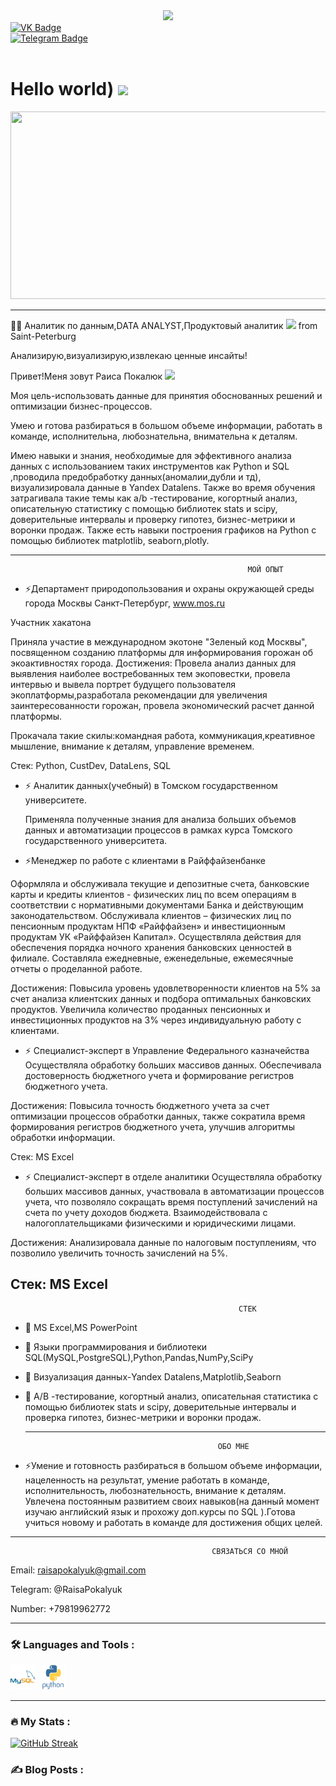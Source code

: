 <div id="header" align="center">
  <img src="https://media.giphy.com/media/M9gbBd9nbDrOTu1Mqx/giphy.gif" width="100"/>
</div>
<div id="badges">
  <a href="your-VK-URL">
    <img src="https://img.shields.io/badge/VK-blue?style=for-the-badge&logo=VK&logoColor=white" alt="VK Badge"/>
  </a>
<div id="badges">
  <a href="your-Telegram-URL">
    <img src="https://img.shields.io/badge/Telegram-blue?style=for-the-badge&logo=Telegram&logoColor=white" alt="Telegram Badge"/>
  </a>

  
</div>
<img src="https://komarev.com/ghpvc/?username=RaisaPokalyuk&style=flat-square&color=blue" alt=""/>
<h1>
  Hello world)
  <img src="https://media.giphy.com/media/hvRJCLFzcasrR4ia7z/giphy.gif" width="30px"/>
</h1>
<div align="center">
  <img src="https://i.giphy.com/media/v1.Y2lkPTc5MGI3NjExdDlrNDZvbzNqN3BzMDE1Ym9pOWQwcjNnYWtkYWxwYjFjdzZzMWxyNCZlcD12MV9pbnRlcm5hbF9naWZfYnlfaWQmY3Q9Zw/l46Cy1rHbQ92uuLXa/giphy.gif" width="600" height="300"/>
</div>

---

:woman_technologist:
Аналитик по данным,DATA ANALYST,Продуктовый аналитик <img src="https://media.giphy.com/media/WUlplcMpOCEmTGBtBW/giphy.gif" width="30"> from Saint-Peterburg

Анализирую,визуализирую,извлекаю ценные инсайты!

Привет!Меня зовут Раиса Покалюк <img src="https://media.giphy.com/media/hvRJCLFzcasrR4ia7z/giphy.gif" width="30px"/>
</h1>
   
   Моя цель-использовать данные для принятия обоснованных решений и оптимизации бизнес-процессов.

   Умею и готова разбираться в большом объеме информации, работать в команде, исполнительна, любознательна, внимательна к деталям.

Имею навыки и знания, необходимые для эффективного анализа данных с использованием таких инструментов как Python и SQL ,проводила предобработку данных(аномалии,дубли и тд), визуализировала данные в Yandex Datalens. Также во время обучения затрагивала такие темы как а/b -тестирование, когортный анализ, описательную статистику с помощью библиотек stats и scipy, доверительные интервалы и проверку гипотез, бизнес-метрики и воронки продаж. Также есть навыки построения графиков на Python с помощью библиотек matplotlib, seaborn,plotly.

---

                                                         МОЙ ОПЫТ
                                                         
- :zap:Департамент природопользования и охраны окружающей среды города Москвы
Санкт-Петербург, www.mos.ru

Участник хакатона

Приняла участие в международном экотоне "Зеленый код Москвы", посвященном созданию платформы для информирования горожан об экоактивностях города.
Достижения: Провела анализ данных для выявления наиболее востребованных тем экоповестки, провела интервью и вывела портрет будущего пользователя экоплатформы,разработала рекомендации для увеличения заинтересованности горожан, провела экономический расчет данной платформы.

Прокачала такие скилы:командная работа, коммуникация,креативное мышление, внимание к деталям, управление временем.

Стек: Python, CustDev, DataLens, SQL
                                                        
- :zap: Аналитик данных(учебный) в Томском государственном университете.
  
  Применяла полученные знания для анализа больших объемов данных и автоматизации процессов в рамках курса Томского государственного университета.
  
- :zap:Менеджер по работе с клиентами в Райффайзенбанке
  
Оформляла и обслуживала текущие и депозитные счета, банковские карты и кредиты клиентов - физических лиц по всем операциям в соответствии с нормативными документами Банка и действующим законодательством.
Обслуживала клиентов – физических лиц по пенсионным продуктам НПФ «Райффайзен» и инвестиционным продуктам УК «Райффайзен Капитал».
Осуществляла действия для обеспечения порядка ночного хранения банковских ценностей в филиале.
Составляла ежедневные, еженедельные, ежемесячные отчеты о проделанной работе.


Достижения: Повысила уровень удовлетворенности клиентов на 5% за счет анализа клиентских данных и подбора оптимальных банковских продуктов.
Увеличила количество проданных пенсионных и инвестиционных продуктов на 3% через индивидуальную работу с клиентами.

- :zap:
Специалист-эксперт в Управление Федерального казначейства
Осуществляла обработку больших массивов данных. Обеспечивала достоверность бюджетного учета и формирование регистров бюджетного учета.

Достижения: Повысила точность бюджетного учета за счет оптимизации процессов обработки данных, также сократила время формирования регистров бюджетного учета, улучшив алгоритмы обработки информации.

Стек: MS Excel

- :zap:
Специалист-эксперт в отделе аналитики
Осуществляла обработку больших массивов данных, участвовала в автоматизации процессов учета, что позволяло сокращать время поступлений зачислений на счета по учету доходов бюджета.
Взаимодействовала с налогоплательщиками физическими и юридическими лицами.

Достижения: Анализировала данные по налоговым поступлениям, что позволило увеличить точность зачислений на 5%.

Стек: MS Excel
  ---

                                                       СТЕК
  - :seedling: MS Excel,MS PowerPoint                                                  
  - :seedling: Языки программирования и библиотеки SQL(MySQL,PostgreSQL),Python,Pandas,NumPy,SciPy
  - :seedling: Визуализация данных-Yandex Datalens,Matplotlib,Seaborn
  - :seedling: А/В -тестирование, когортный анализ, описательная статистика с помощью библиотек stats и scipy, доверительные интервалы и проверка гипотез, бизнес-метрики и воронки продаж.

    ---

                                                   ОБО МНЕ
    
- :zap:Умение и готовность разбираться в большом объеме информации, нацеленность на результат, умение работать в команде, исполнительность, любознательность, внимание к деталям.
Увлечена постоянным развитием своих навыков(на данный момент изучаю английский язык и прохожу доп.курсы по SQL ).Готова учиться новому и работать в команде для достижения общих целей.

---

                                                 СВЯЗАТЬСЯ СО МНОЙ
                                                 
 Email: raisapokalyuk@gmail.com
 
 Telegram: @RaisaPokalyuk
 
 Number: +79819962772

 ---

 ### :hammer_and_wrench: Languages and Tools :

 <div>

  <img src="https://github.com/devicons/devicon/blob/master/icons/mysql/mysql-original-wordmark.svg" title="MySQL"  alt="MySQL" width="40" height="40"/>&nbsp;
   <img src="https://github.com/devicons/devicon/blob/master/icons/python/python-original-wordmark.svg" title="Python"  alt="Python" width="40" height="40"/>&nbsp;
 
</div>

---

### :fire: My Stats :


[![GitHub Streak](http://github-readme-streak-stats.herokuapp.com?user=RaisaPokalyuk&theme=highcontrast)](https://git.io/streak-stats)


### :writing_hand: Blog Posts :

<!-- BLOG-POST-LIST:START -->

<!-- BLOG-POST-LIST:END -->




